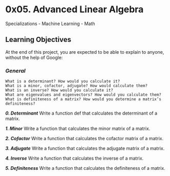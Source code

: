 # 0x05. Advanced Linear Algebra
Specializations - Machine Learning - Math

## Learning Objectives
At the end of this project, you are expected to be able to explain to anyone, without the help of Google:

### ***General***
```
What is a determinant? How would you calculate it?
What is a minor, cofactor, adjugate? How would calculate them?
What is an inverse? How would you calculate it?
What are eigenvalues and eigenvectors? How would you calculate them?
What is definiteness of a matrix? How would you determine a matrix’s definiteness?
```

***0. Determinant***
Write a function def that calculates the determinant of a matrix.

***1. Minor***
Write a function that calculates the minor matrix of a matrix.

***2. Cofactor*** 
Write a function that calculates the cofactor matrix of a matrix.

***3. Adjugate***
Write a function that calculates the adjugate matrix of a matrix.

***4. Inverse***
Write a function that calculates the inverse of a matrix.

***5. Definiteness***
Write a function that calculates the definiteness of a matrix.